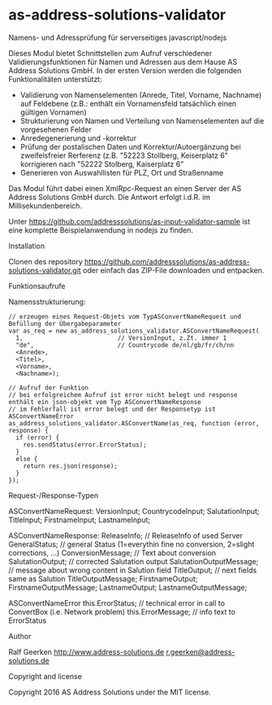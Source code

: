 # as-address-solutions-validator

Namens- und Adressprüfung für serverseitiges javascript/nodejs

Dieses Modul bietet Schnittstellen zum Aufruf verschiedener Validierungsfunktionen für Namen und Adressen aus dem Hause AS Address Solutions GmbH. In der ersten Version werden die folgenden Funktionalitäten unterstützt:
- Validierung von Namenselementen (Anrede, Titel, Vorname, Nachname) auf Feldebene (z.B.: enthält ein Vornamensfeld tatsächlich einen gültigen Vornamen)
- Strukturierung von Namen und Verteilung von Namenselementen auf die vorgesehenen Felder
- Anredegenerierung und -korrektur
- Prüfung der postalischen Daten und Korrektur/Autoergänzung bei zweifelsfreier Rerferenz (z.B. "52223 Stollberg, Keiserplatz 6" korrigieren nach "52222 Stolberg, Kaiserplatz 6"
- Generieren von Auswahllisten für PLZ, Ort und Straßenname

Das Modul führt dabei einen XmlRpc-Request an einen Server der AS Address Solutions GmbH durch. Die Antwort erfolgt i.d.R. im Millisekundenbereich.

Unter https://github.com/addresssolutions/as-input-validator-sample ist eine komplette Beispielanwendung in nodejs zu finden.

Installation

Clonen des repository https://github.com/addresssolutions/as-address-solutions-validator.git oder einfach das ZIP-File downloaden und entpacken.

Funktionsaufrufe

Namensstrukturierung:

    // erzeugen eines Request-Objets vom TypASConvertNameRequest und Befüllung der Übergabeparameter
    var as_req = new as_address_solutions_validator.ASConvertNameRequest(
      1,                          // VersionInput, z.Zt. immer 1
      "de",                       // Countrycode de/nl/gb/fr/ch/nn
      <Anrede>,
      <Titel>,
      <Vorname>,
      <Nachname>);

    // Aufruf der Funktion 
    // bei erfolgreichem Aufruf ist error nicht belegt und response enthält ein json-objekt vom Typ ASConvertNameResponse
    // im Fehlerfall ist error belegt und der Responsetyp ist ASConvertNameError
    as_address_solutions_validator.ASConvertName(as_req, function (error, response) {
      if (error) {
        res.sendStatus(error.ErrorStatus);
      }
      else {
        return res.json(response);
      }
    });
 
  Request-/Response-Typen
  
  ASConvertNameRequest: 
    VersionInput;
    CountrycodeInput;
    SalutationInput;
    TitleInput;
    FirstnameInput;
    LastnameInput;

  ASConvertNameResponse:
    ReleaseInfo;              // ReleaseInfo of used Server
    GeneralStatus;            // general Status (1=everythin fine no conversion, 2=slight corrections, ...)
    ConversionMessage;        // Text about conversion
    SalutationOutput;         // corrected Salutation output
    SalutationOutputMessage;  // message about wrong content in Salution field
    TitleOutput;              // next fields same as Salution
    TitleOutputMessage;
    FirstnameOutput;
    FirstnameOutputMessage;
    LastnameOutput;
    LastnameOutputMessage;

  ASConvertNameError
    this.ErrorStatus;         // technical error in call to ConvertBox (i.e. Network problem)
    this.ErrorMessage;        // info text to ErrorStatus




Author

Ralf Geerken
http://www.address-solutions.de
r.geerken@address-solutions.de

Copyright and license

Copyright 2016 AS Address Solutions under the MIT license.

